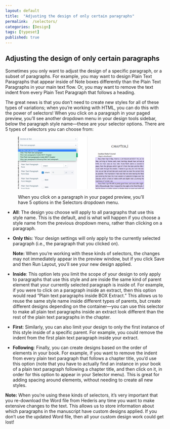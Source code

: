 ```yaml
---
layout: default
title:  "Adjusting the design of only certain paragraphs"
permalink:  /selectors/
categories: [Design]
tags: [typeset]
published: true
---
```


<section data-type="chapter" class="hsecchapter" data-hederis-type="hsecchapter" id="selectors" data-pi-attrs="id: selectors; data-tags: typeset;" role="doc-chapter" data-tags="typeset" data-author-name=" " data-book-title=" " title="Adjusting the design of only certain paragraphs"><h1 data-hederis-type="hblkchaptitle" class="hblkchaptitle" id="pa3VLVMMP">Adjusting the design of only certain paragraphs</h1>
    <p class="hblkp" data-hederis-type="hblkp" id="pFcO3R73G">Sometimes you only want to adjust the design of a specific paragraph, or a subset of paragraphs. For example, you may want to design Plain Text Paragraphs that appear inside of Note boxes differently than the Plain Text Paragraphs in your main text flow. Or, you may want to remove the text indent from every Plain Text Paragraph that follows a heading. </p>
    <p class="hblkp" data-hederis-type="hblkp" id="p5qZO2aUw">The great news is that you don&#8217;t need to create new styles for all of these types of variations; when you&#8217;re working with HTML, you can do this with the power of selectors! When you click on a paragraph in your paged preview, you&#8217;ll see another dropdown menu in your design tools sidebar, below the paragraph style name&#8212;these are your selector options. There are 5 types of selectors you can choose from:</p>
    <figure class="hwprfig" data-hederis-type="hwprfig" id="pMurGALiE"><img data-hederis-type="hblkimg" class="hblkimg" id="pDM1k93Th" src="/images/selectors.png" data-img-src="selectors.png"/>
    <p class="hblkcaption" data-hederis-type="hblkcaption" id="pGtVoLqDI">When you click on a paragraph in your paged preview, you&#8217;ll have 5 options in the Selectors dropdown menu.</p>
    </figure>
    <ul class="hwprbulletlist" data-hederis-type="hwprbulletlist" id="peU2FB685"><li class="hblkuli" data-hederis-type="hblkuli" id="li7kTpjzyI"><p class="hblkuli" data-hederis-type="hblklip" id="pKi7wLCQQ"><strong class="hspanstrong" data-hederis-type="hspanstrong" id="pCRNwIN1T">All</strong>: The design you choose will apply to all paragraphs that use this style name. This is the default, and is what will happen if you choose a style name from the previous dropdown menu, rather than clicking on a paragraph.</p></li>
    <li class="hblkuli" data-hederis-type="hblkuli" id="liSrmRlJlE"><p class="hblkuli" data-hederis-type="hblklip" id="pH5gubtDu"><strong class="hspanstrong" data-hederis-type="hspanstrong" id="pq2gTktC8">Only thi</strong>s: Your design settings will only apply to the currently selected paragraph (i.e., the paragraph that you clicked on). </p><aside class="hwprbox box" data-hederis-type="hwprbox" id="pWHpVwmCR" data-type="sidebar"><p class="hblkp" data-hederis-type="hblkp" id="phS0Lih9R"><strong class="hspanstrong" data-hederis-type="hspanstrong" id="pAYirCLzi">Note:</strong> When you&#8217;re working with these kinds of selectors, the changes may not immediately appear in the preview window, but if you click Save and then Run Layout, you&#8217;ll see your new design applied.</p>
    </aside>
    </li>
    <li class="hblkuli" data-hederis-type="hblkuli" id="liDAqWzQnu"><p class="hblkuli" data-hederis-type="hblklip" id="pZxi78inp"><strong class="hspanstrong" data-hederis-type="hspanstrong" id="psIX8sBTx">Inside</strong>: This option lets you limit the scope of your design to only apply to paragraphs that use this style and are inside the same kind of parent element that your currently selected paragraph is inside of. For example, if you were to click on a paragraph inside an extract, then this option would read &#8220;Plain text paragraphs inside BOX Extract.&#8221; This allows us to reuse the same style name inside different types of parents, but create different designs depending on the container&#8212;you can use this selector to make all plain text paragraphs inside an extract look different than the rest of the plain text paragraphs in the chapter.</p></li>
    <li class="hblkuli" data-hederis-type="hblkuli" id="lifQyJDbzh"><p class="hblkuli" data-hederis-type="hblklip" id="p5rLx7A31"><strong class="hspanstrong" data-hederis-type="hspanstrong" id="pYwNnBkz7">First</strong>: Similarly, you can also limit your design to only the first instance of this style inside of a specific parent. For example, you could remove the indent from the first plain text paragraph inside your extract.</p></li>
    <li class="hblkuli" data-hederis-type="hblkuli" id="lib8e6Twta"><p class="hblkuli" data-hederis-type="hblklip" id="pCGXDOnjV"><strong class="hspanstrong" data-hederis-type="hspanstrong" id="pybWK0ScO">Following</strong>: Finally, you can create designs based on the order of elements in your book. For example, if you want to remove the indent from every plain text paragraph that follows a chapter title, you&#8217;d use this option (note that you have to actually find an instance in your book of a plain text paragraph following a chapter title, and then click on it, in order for this option to appear in your Selector menu). This is great for adding spacing around elements, without needing to create all new styles.</p></li>
    </ul>
    <aside class="hwprbox box" data-hederis-type="hwprbox" id="pCQtR18y6" data-type="sidebar"><p class="hblkp" data-hederis-type="hblkp" id="pnsdK6CWu"><strong class="hspanstrong" data-hederis-type="hspanstrong" id="pchqqa9J5">Note:</strong> When you&#8217;re using these kinds of selectors, it&#8217;s very important that you re-download the Word file from Hederis any time you want to make extensive changes to the text. This allows us to store information about which paragraphs in the manuscript have custom designs applied. If you don&#8217;t use the updated Word file, then all your custom design work could get lost!</p>
    </aside>
    </section>
    